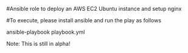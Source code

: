 #Ansible role to deploy an AWS EC2 Ubuntu instance and setup nginx

#To execute, please install ansible and run the play as follows

ansible-playbook playbook.yml

Note: This is still in alpha!

